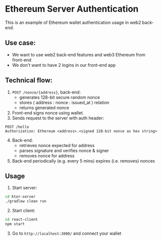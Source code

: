 # Ethereum Server Authentication

This is an example of Ethereum wallet authentication usage in web2 back-end.

## Use case:

- We want to use web2 back-end features and web3 Ethereum from front-end
- We don't want to have 2 logins in our front-end app

## Technical flow:

1. `POST /nonce/{address}`, back-end:
   - generates 128-bit secure random nonce
   - stores ( address : nonce : issued_at ) relation
   - returns generated nonce
2. Front-end signs nonce using wallet.
3. Sends request to the server with auth header:

```
POST /hello
Authorization: Ethereum <address>.<signed 128-bit nonce as hex string>
```

4. Back-end:
   - retrieves nonce expected for address
   - parses signature and verifies nonce & signer
   - removes nonce for address
5. Back-end periodically (e.g. every 5 mins) expires (i.e. removes) nonces

## Usage

1. Start server:

```bash
cd ktor-server
./gradlew clean run
```

2. Start client:

```bash
cd react-client
npm start
```

3. Go to `http://localhost:3000/` and connect your wallet
